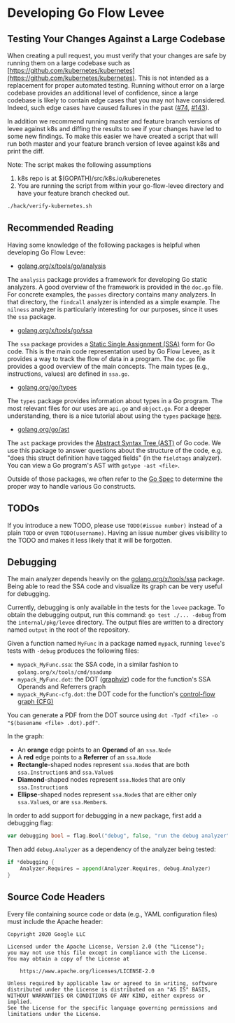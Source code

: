 # Developing Go Flow Levee

## Testing Your Changes Against a Large Codebase

When creating a pull request, you must verify that your changes are safe by running them on a large codebase such as [https://github.com/kubernetes/kubernetes](https://github.com/kubernetes/kubernetes). This is not intended as a replacement for proper automated testing. Running without error on a large codebase provides an additional level of confidence, since a large codebase is likely to contain edge cases that you may not have considered. Indeed, such edge cases have caused failures in the past ([#74](https://github.com/google/go-flow-levee/pull/74), [#143](https://github.com/google/go-flow-levee/pull/143)).

In addition we recommend running master and feature branch versions of levee against k8s and diffing the results to see if your changes have led to some new findings. To make this easier we have created a script that will run both master and your feature branch version of levee against k8s and print the diff.

Note: The script makes the following assumptions
1. k8s repo is at $(GOPATH)/src/k8s.io/kuberenetes
2. You are running the script from within your go-flow-levee directory and have your feature branch checked out.

```bash
./hack/verify-kubernetes.sh
```

## Recommended Reading

Having some knowledge of the following packages is helpful when developing Go Flow Levee:

* [golang.org/x/tools/go/analysis](https://golang.org/x/tools/go/analysis)

The `analysis` package provides a framework for developing Go static analyzers. A good overview of the framework is provided in the `doc.go` file. For concrete examples, the `passes` directory contains many analyzers. In that directory, the `findcall` analyzer is intended as a simple example. The `nilness` analyzer is particularly interesting for our purposes, since it uses the `ssa` package.

* [golang.org/x/tools/go/ssa](https://golang.org/x/tools/go/ssa)

The `ssa` package provides a [Static Single Assignment (SSA)](https://en.wikipedia.org/wiki/Static_single_assignment_form) form for Go code. This is the main code representation used by Go Flow Levee, as it provides a way to track the flow of data in a program. The `doc.go` file provides a good overview of the main concepts. The main types (e.g., instructions, values) are defined in `ssa.go`.

* [golang.org/go/types](https://golang.org/pkg/go/types)

The `types` package provides information about types in a Go program. The most relevant files for our uses are `api.go` and `object.go`. For a deeper understanding, there is a nice tutorial about using the `types` package [here](https://github.com/golang/example/tree/master/gotypes).

* [golang.org/go/ast](https://golang.org/pkg/go/ast)

The `ast` package provides the [Abstract Syntax Tree (AST)](https://en.wikipedia.org/wiki/Abstract_syntax_tree) of Go code. We use this package to answer questions about the structure of the code, e.g. "does this struct definition have tagged fields" (in the `fieldtags` analyzer). You can view a Go program's AST with `gotype -ast <file>`.

Outside of those packages, we often refer to the [Go Spec](https://golang.org/ref/spec) to determine the proper way to handle various Go constructs.

## TODOs

If you introduce a new TODO, please use `TODO(#issue number)` instead of a plain `TODO` or even `TODO(username)`. Having an issue number gives visibility to the TODO and makes it less likely that it will be forgotten.

## Debugging

The main analyzer depends heavily on the [golang.org/x/tools/ssa](https://pkg.go.dev/golang.org/x/tools/ssa) package. Being able to read the SSA code and visualize its graph can be very useful for debugging.

Currently, debugging is only available in the tests for the `levee` package. To obtain the debugging output, run this command: `go test ./... -debug` from the `internal/pkg/levee` directory. The output files are written to a directory named `output` in the root of the repository.

Given a function named `MyFunc` in a package named `mypack`, running `levee`'s tests with `-debug` produces the following files:
* `mypack_MyFunc.ssa`: the SSA code, in a similar fashion to `golang.org/x/tools/cmd/ssadump`
* `mypack_MyFunc.dot`: the DOT ([graphviz](https://graphviz.org/)) code for the function's SSA Operands and Referrers graph
* `mypack_MyFunc-cfg.dot`: the DOT code for the function's [control-flow graph (CFG)](https://en.wikipedia.org/wiki/Control-flow_graph)

You can generate a PDF from the DOT source using `dot -Tpdf <file> -o "$(basename <file> .dot).pdf"`.

In the graph:
* An **orange** edge points to an **Operand** of an `ssa.Node`
* A **red** edge points to a **Referrer** of an `ssa.Node`
* **Rectangle**-shaped nodes represent `ssa.Node`s that are both `ssa.Instruction`s and `ssa.Value`s
* **Diamond**-shaped nodes represent `ssa.Node`s that are only `ssa.Instruction`s
* **Ellipse**-shaped nodes represent `ssa.Node`s that are either only `ssa.Value`s, or are `ssa.Member`s.

In order to add support for debugging in a new package, first add a debugging flag:
```go
var debugging bool = flag.Bool("debug", false, "run the debug analyzer")
```

Then add `debug.Analyzer` as a dependency of the analyzer being tested:
```go
if *debugging {
	Analyzer.Requires = append(Analyzer.Requires, debug.Analyzer)
}
```

## Source Code Headers

Every file containing source code or data (e.g., YAML configuration files) must include
the Apache header:

    Copyright 2020 Google LLC

    Licensed under the Apache License, Version 2.0 (the "License");
    you may not use this file except in compliance with the License.
    You may obtain a copy of the License at

        https://www.apache.org/licenses/LICENSE-2.0

    Unless required by applicable law or agreed to in writing, software
    distributed under the License is distributed on an "AS IS" BASIS,
    WITHOUT WARRANTIES OR CONDITIONS OF ANY KIND, either express or implied.
    See the License for the specific language governing permissions and
    limitations under the License.
